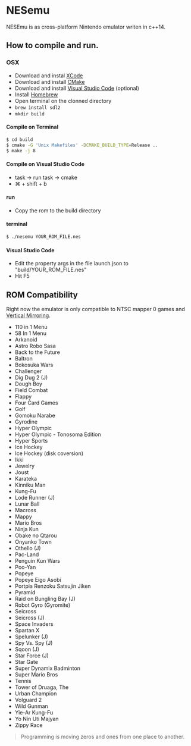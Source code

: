# NESemu #

NESEmu is as cross-platform Nintendo emulator writen in c++14.

## How to compile and run. ##
### OSX ###
 * Download and instal [XCode](https://itunes.apple.com/us/app/xcode/id497799835?mt=12)
 * Download and install [CMake](https://cmake.org/download/)
 * Download and install [Visual Studio Code](https://code.visualstudio.com/Download) (optional)
 * Install [Homebrew](https://brew.sh/)
 * Open terminal on the clonned directory
 *  ```brew install sdl2```
 *  ```mkdir build```

#### Compile on Terminal ####
```sh
$ cd build
$ cmake -G 'Unix Makefiles' -DCMAKE_BUILD_TYPE=Release ..
$ make -j 8
```
#### Compile on Visual Studio Code ####
* task -> run task -> cmake
* ⌘ + shift + b

#### run ####
* Copy the rom to the build directory

#### terminal ####

```sh
$ ./nesemu YOUR_ROM_FILE.nes
```

#### Visual Studio Code ####
* Edit the property args in the file launch.json to "build/YOUR_ROM_FILE.nes"
* Hit F5

## ROM Compatibility ##

Right now the emulator is only compatible to NTSC mapper 0 games and [Vertical Mirroring](https://wiki.nesdev.com/w/index.php/Mirroring).

* 110 in 1 Menu
* 58 In 1 Menu
* Arkanoid
* Astro Robo Sasa
* Back to the Future
* Baltron
* Bokosuka Wars
* Challenger
* Dig Dug 2 (J)
* Dough Boy
* Field Combat
* Flappy
* Four Card Games
* Golf
* Gomoku Narabe
* Gyrodine
* Hyper Olympic
* Hyper Olympic - Tonosoma Edition
* Hyper Sports
* Ice Hockey
* Ice Hockey (disk coversion)
* Ikki
* Jewelry
* Joust
* Karateka
* Kinniku Man
* Kung-Fu
* Lode Runner (J)
* Lunar Ball
* Macross
* Mappy
* Mario Bros
* Ninja Kun
* Obake no Qtarou
* Onyanko Town
* Othello (J)
* Pac-Land
* Penguin Kun Wars
* Poo-Yan
* Popeye
* Popeye Eigo Asobi
* Portpia Renzoku Satsujin Jiken
* Pyramid
* Raid on Bungling Bay (J)
* Robot Gyro (Gyromite)
* Seicross
* Seicross (J)
* Space Invaders
* Spartan X
* Spelunker (J)
* Spy Vs. Spy (J)
* Sqoon (J)
* Star Force (J)
* Star Gate
* Super Dynamix Badminton
* Super Mario Bros
* Tennis
* Tower of Druaga, The
* Urban Champion
* Volguard 2
* Wild Gunman
* Yie-Ar Kung-Fu
* Yo Nin Uti Majyan
* Zippy Race


>Programming is moving zeros and ones from one place to another.

